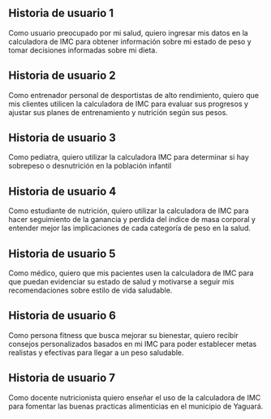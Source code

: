 ## Historia de usuario 1
Como usuario preocupado por mi salud, quiero ingresar mis datos en la calculadora de IMC para obtener información sobre mi estado de peso y tomar decisiones informadas sobre mi dieta.

## Historia de usuario 2
Como entrenador personal de desportistas de alto rendimiento, quiero que mis clientes utilicen la calculadora de IMC para evaluar sus progresos y ajustar sus planes de entrenamiento y nutrición según sus pesos.

## Historia de usuario 3
Como pediatra, quiero utilizar la calculadora IMC para determinar si hay sobrepeso o desnutrición en la población infantil

## Historia de usuario 4
Como estudiante de nutrición, quiero utilizar la calculadora de IMC para hacer seguimiento de la ganancia y perdida del índice de masa corporal y entender mejor las implicaciones de cada categoría de peso en la salud.

## Historia de usuario 5
Como médico, quiero que mis pacientes usen la calculadora de IMC para que puedan evidenciar su estado de salud y motivarse a seguir mis recomendaciones sobre estilo de vida saludable.

## Historia de usuario 6
Como persona fitness que busca mejorar su bienestar, quiero recibir consejos personalizados basados en mi IMC para poder establecer metas realistas y efectivas para llegar a un peso saludable.

## Historia de usuario 7
Como docente nutricionista quiero enseñar el uso de la calculadora de IMC para fomentar las buenas practicas alimenticias en el municipio de Yaguará.
